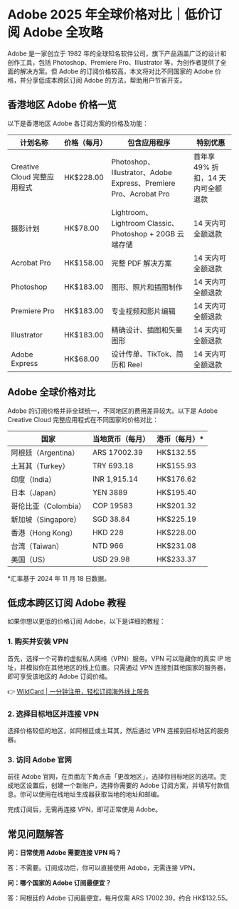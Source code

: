 # Adobe 2025 年全球价格对比｜低价订阅 Adobe 全攻略

Adobe 是一家创立于 1982 年的全球知名软件公司，旗下产品涵盖广泛的设计和创作工具，包括 Photoshop、Premiere Pro、Illustrator 等，为创作者提供了全面的解决方案。但 Adobe 的订阅价格较高，本文将对比不同国家的 Adobe 价格，并分享低成本跨区订阅 Adobe 的方法，帮助用户节省开支。

## 香港地区 Adobe 价格一览

以下是香港地区 Adobe 各订阅方案的价格及功能：

| **计划名称**               | **价格（每月）** | **包含应用程序**                                 | **特别优惠**                             |
|----------------------------|-----------------|------------------------------------------------|----------------------------------------|
| Creative Cloud 完整应用程式 | HK$228.00       | Photoshop、Illustrator、Adobe Express、Premiere Pro、Acrobat Pro | 首年享 49% 折扣，14 天内可全额退款        |
| 摄影计划                   | HK$78.00        | Lightroom、Lightroom Classic、Photoshop + 20GB 云端存储 | 14 天内可全额退款                        |
| Acrobat Pro                | HK$158.00       | 完整 PDF 解决方案                               | 14 天内可全额退款                        |
| Photoshop                  | HK$183.00       | 图形、照片和插图制作                             | 14 天内可全额退款                        |
| Premiere Pro               | HK$183.00       | 专业视频和影片编辑                               | 14 天内可全额退款                        |
| Illustrator                | HK$183.00       | 精确设计、插图和矢量图形                         | 14 天内可全额退款                        |
| Adobe Express              | HK$68.00        | 设计传单、TikTok、简历和 Reel                   | 14 天内可全额退款                        |

## Adobe 全球价格对比

Adobe 的订阅价格并非全球统一，不同地区的费用差异较大。以下是 Adobe Creative Cloud 完整应用程式在不同国家的价格对比：

| **国家**         | **当地货币（每月）** | **港币（每月）*** |
|------------------|----------------------|------------------|
| 阿根廷（Argentina） | ARS 17002.39         | HK$132.55        |
| 土耳其（Turkey）   | TRY 693.18           | HK$155.93        |
| 印度（India）     | INR 1,915.14         | HK$176.62        |
| 日本（Japan）     | YEN 3889             | HK$195.40        |
| 哥伦比亚（Colombia） | COP 19583            | HK$201.32        |
| 新加坡（Singapore） | SGD 38.84            | HK$225.19        |
| 香港（Hong Kong）  | HKD 228              | HK$228.00        |
| 台湾（Taiwan）     | NTD 966              | HK$231.08        |
| 美国（US）        | USD 29.98            | HK$233.37        |

*汇率基于 2024 年 11 月 18 日数据。

## 低成本跨区订阅 Adobe 教程

如果你想以更低的价格订阅 Adobe，以下是详细的教程：

### 1. 购买并安装 VPN

首先，选择一个可靠的虚拟私人网络（VPN）服务。VPN 可以隐藏你的真实 IP 地址，并模拟你在其他地区的线上位置。只需通过 VPN 连接到其他国家的服务器，即可享受该地区的 Adobe 订阅价格。

👉 [WildCard | 一分钟注册，轻松订阅海外线上服务](https://bbtdd.com/WildCard)

### 2. 选择目标地区并连接 VPN

选择价格较低的地区，如阿根廷或土耳其，然后通过 VPN 连接到目标地区的服务器。

### 3. 访问 Adobe 官网

前往 Adobe 官网，在页面左下角点击「更改地区」，选择你目标地区的选项。完成地区设置后，创建一个新账户，选择你需要的 Adobe 订阅方案，并填写付款信息。你可以使用在线地址生成器获取当地的地址和邮编。

完成订阅后，无需再连接 VPN，即可正常使用 Adobe。

## 常见问题解答

**问：日常使用 Adobe 需要连接 VPN 吗？**

答：不需要。订阅成功后，你可以直接使用 Adobe，无需连接 VPN。

**问：哪个国家的 Adobe 订阅最便宜？**

答：阿根廷的 Adobe 订阅最便宜，每月仅需 ARS 17002.39，约合 HK$132.55。
